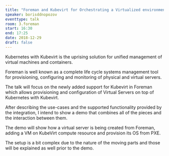 ```yaml
---
title: "Foreman and Kubevirt for Orchestrating a Virtualized environment over Containers"
speaker: borisddnopozov
eventtype: talk
room: 3.foreman
start: 16:30
end: 17:25
date: 2018-12-29
draft: false
---
```


Kubernetes with Kubevirt is the uprising solution for unified management of virtual machines and containers.  

Foreman is well known as a complete life cycle systems management tool for provisioning, configuring and monitoring of physical and virtual servers.  

The talk will focus on the newly added support for Kubevirt in Foreman which allows provisioning and configuration of Virtual Servers on top of Kubernetes with Kubevirt.  

After describing the use-cases and the supported functionality provided by the integration, I intend to show a demo that combines all of the pieces and the interaction between them.  

The demo will show how a virtual server is being created from Foreman, adding a VM on KubeVirt compute resource and provision its OS from PXE.  

The setup is a bit complex due to the nature of the moving parts and those will be explained as well prior to the demo.  

